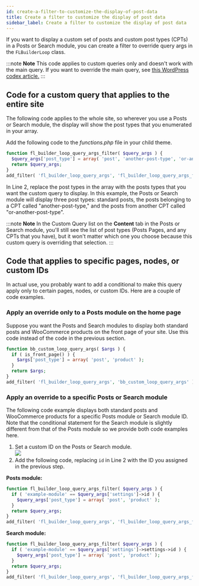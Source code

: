 ```yaml
---
id: create-a-filter-to-customize-the-display-of-post-data
title: Create a filter to customize the display of post data
sidebar_label: Create a filter to customize the display of post data
---
```


If you want to display a custom set of posts and custom post types (CPTs) in a Posts or Search module, you can create a filter to override query args in the `FLBuilderLoop` class. 

:::note **Note**
This code applies to custom queries only and doesn't work with the main query. If you want to override the main query, see [this WordPress codex article.](https://developer.wordpress.org/reference/hooks/pre_get_posts/)
:::

## Code for a custom query that applies to the entire site

The following code applies to the whole site, so wherever you use a Posts or Search module, the display will show the post types that you enumerated in your array. 

Add the following code to the _functions.php_ file in your child theme.

```php
function fl_builder_loop_query_args_filter( $query_args ) {
  $query_args['post_type'] = array( 'post', 'another-post-type', 'or-another-post-type' );
  return $query_args;
}
add_filter( 'fl_builder_loop_query_args', 'fl_builder_loop_query_args_filter' );
```

In Line 2, replace the post types in the array with the posts types that you want the custom query to display. In this example, the Posts or Search module will display three post types: standard posts, the posts belonging to a CPT called "another-post-type," and the posts from another CPT called "or-another-post-type".

:::note **Note**
In the Custom Query list on the **Content** tab in the Posts or Search module,
you'll still see the list of post types (Posts Pages, and any CPTs that you
have), but it won't matter which one you choose because this custom query is
overriding that selection.
:::

## Code that applies to specific pages, nodes, or custom IDs

In actual use, you probably want to add a conditional to make this query apply only to certain pages, nodes, or custom IDs. Here are a couple of code examples.

### Apply an override only to a Posts module on the home page

Suppose you want the Posts and Search modules to display both standard posts and WooCommerce products on the front page of your site. Use this code instead of the code in the previous section.

```php
function bb_custom_loop_query_args( $args ) {
  if ( is_front_page() ) {
    $args['post_type'] = array( 'post', 'product' );
  }
  return $args;
}
add_filter( 'fl_builder_loop_query_args', 'bb_custom_loop_query_args' );
```

### Apply an override to a specific Posts or Search module

The following code example displays both standard posts and WooCommerce products for a specific Posts module or Search module ID. Note that the conditional statement for the Search module is slightly different from that of the Posts module so we provide both code examples here. 

1. Set a custom ID on the Posts or Search module.  
![](/img/dev-filter-post-data-1.png)
2. Add the following code, replacing `id` in Line 2 with the ID you assigned in the previous step.

**Posts module:**  
```php
function fl_builder_loop_query_args_filter( $query_args ) {
  if ( 'example-module' == $query_args['settings']->id ) {
    $query_args['post_type'] = array( 'post', 'product' );
  }
  return $query_args;
}
add_filter( 'fl_builder_loop_query_args', 'fl_builder_loop_query_args_filter' );
```

**Search module:**  
```php
function fl_builder_loop_query_args_filter( $query_args ) {
  if ( 'example-module' == $query_args['settings']->settings->id ) {
    $query_args['post_type'] = array( 'post', 'product' );
  }
  return $query_args;
}
add_filter( 'fl_builder_loop_query_args', 'fl_builder_loop_query_args_filter' );
```
